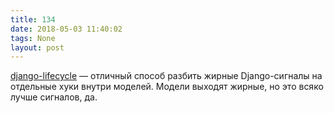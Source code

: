 ```yaml
---
title: 134
date: 2018-05-03 11:40:02
tags: None
layout: post
---
```


[django-lifecycle](https://github.com/rsinger86/django-lifecycle) — отличный способ разбить жирные Django-сигналы на отдельные хуки внутри моделей. Модели выходят жирные, но это всяко лучше сигналов, да.
